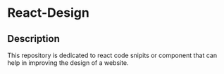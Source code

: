 # React-Design

## Description

This repository is dedicated to react code snipits or component that can help in improving the design of a website.
